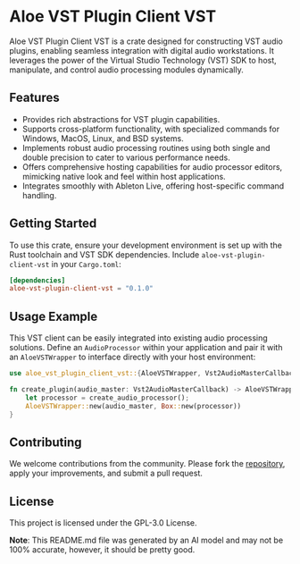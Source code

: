 # Aloe VST Plugin Client VST

Aloe VST Plugin Client VST is a crate designed for constructing VST audio plugins, enabling seamless integration with digital audio workstations. It leverages the power of the Virtual Studio Technology (VST) SDK to host, manipulate, and control audio processing modules dynamically.

## Features
- Provides rich abstractions for VST plugin capabilities.
- Supports cross-platform functionality, with specialized commands for Windows, MacOS, Linux, and BSD systems.
- Implements robust audio processing routines using both single and double precision to cater to various performance needs.
- Offers comprehensive hosting capabilities for audio processor editors, mimicking native look and feel within host applications.
- Integrates smoothly with Ableton Live, offering host-specific command handling.

## Getting Started
To use this crate, ensure your development environment is set up with the Rust toolchain and VST SDK dependencies. Include `aloe-vst-plugin-client-vst` in your `Cargo.toml`:

```toml
[dependencies]
aloe-vst-plugin-client-vst = "0.1.0"
```

## Usage Example
This VST client can be easily integrated into existing audio processing solutions. Define an `AudioProcessor` within your application and pair it with an `AloeVSTWrapper` to interface directly with your host environment:

```rust
use aloe_vst_plugin_client_vst::{AloeVSTWrapper, Vst2AudioMasterCallback};

fn create_plugin(audio_master: Vst2AudioMasterCallback) -> AloeVSTWrapper {
    let processor = create_audio_processor();
    AloeVSTWrapper::new(audio_master, Box::new(processor))
}
```

## Contributing
We welcome contributions from the community. Please fork the [repository](https://github.com/klebs6/aloe-rs), apply your improvements, and submit a pull request.

## License
This project is licensed under the GPL-3.0 License.

**Note**: This README.md file was generated by an AI model and may not be 100% accurate, however, it should be pretty good.

